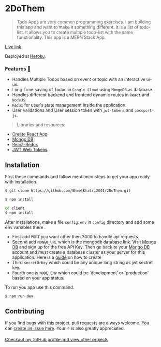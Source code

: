 # 2DoThem

> Todo Apps are very common programming exercises. I am building this app and want to make it something different. It is a list of todo-list. It allows you to create multiple todo-list with the same functionality. This app is a MERN Stack App. 

[Live link](https://todothem.herokuapp.com/). 

Deployed at [Heroku](https://heroku.com).

### Features 🚀
*  Handles Multiple Todos based on event or topic with an interactive ui-ux.
*  Long Time saving of Todos in `Google Cloud` using `MongoDB` as database.
*  Handles different backend and frontend dynamic routes in `React` and `NodeJS`.
*  `Redux` for user's state management inside the application.
*  User validations and User session token with `jwt-tokens` and `passport-js`.


> Libraries and resources:
  * [Create React App](https://facebook.github.io/create-react-app/docs/getting-started)
  * [Mongo DB](https://www.mongodb.com/)
  * [React-Redux](https://redux.js.org/basics/usage-with-react)
  * [JWT Web Tokens](https://jwt.io/).

## Installation

First these commands and follow mentioned steps to get your app ready with installation.

```bash
$ git clone https://github.com/ShwetKhatri2001/2DoThem.git
```

```bash
$ npm install 
```

```bash
cd client
$ npm install 
```

After installations, make a file `config.env` in `config` directory and add some env variables there . 
* First add `PORT` you want other then 3000 to handle api requests. 
* Second add `MONGO_URI` which is the mongodb database link.
Visit [Mongo DB](https://www.mongodb.com/) and sign up for the free API Key. Then go back to your [Mongo DB](https://www.mongodb.com/) account and must create a database cluster as your server for this application. Here is a [guide](https://docs.mongodb.com/manual/tutorial/atlas-free-tier-setup/) on how to create
* Third `secretOrKey` which could be any unique long string as jwt sectret key.
* Fourth one is `NODE_ENV` which could be 'development' or 'production' based on your app status.

To run you app use this command.

```bash
$ npm run dev
```

## Contributing

If you find bugs with this project, pull requests are always welcome. You can [create an issue here](https://github.com/ShwetKhatri2001/2DoThem/issues/new).
Your :star: is also greatly appreciated.

[Checkout my GitHub profile and view other projects](https://github.com/ShwetKhatri2001)






